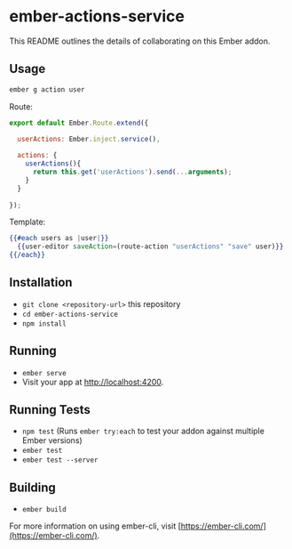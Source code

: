 # ember-actions-service

This README outlines the details of collaborating on this Ember addon.

## Usage

```bash
ember g action user
```

Route:

```js
export default Ember.Route.extend({
  
  userActions: Ember.inject.service(),

  actions: {
    userActions(){
      return this.get('userActions').send(...arguments);
    }
  }
  
});
```

Template:

```hbs
{{#each users as |user|}}
  {{user-editor saveAction=(route-action "userActions" "save" user)}}
{{/each}}
````

## Installation

* `git clone <repository-url>` this repository
* `cd ember-actions-service`
* `npm install`

## Running

* `ember serve`
* Visit your app at [http://localhost:4200](http://localhost:4200).

## Running Tests

* `npm test` (Runs `ember try:each` to test your addon against multiple Ember versions)
* `ember test`
* `ember test --server`

## Building

* `ember build`

For more information on using ember-cli, visit [https://ember-cli.com/](https://ember-cli.com/).
